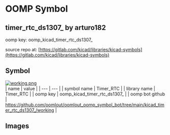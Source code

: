 # OOMP Symbol  
## timer_rtc_ds1307_  by arturo182  
  
oomp key: oomp_kicad_timer_rtc_ds1307_  
  
source repo at: [https://gitlab.com/kicad/libraries/kicad-symbols](https://gitlab.com/kicad/libraries/kicad-symbols)  
## Symbol  
  
[![working.png](working_600.png)](working.png)  
| name | value | 
| --- | --- | 
| symbol name | Timer_RTC | 
| library name | Timer_RTC | 
| oomp key | oomp_kicad_timer_rtc_ds1307_ | 
| oomp bot github | https://github.com/oomlout/oomlout_oomp_symbol_bot/tree/main/kicad_timer_rtc_ds1307_/working | 
## Images  
